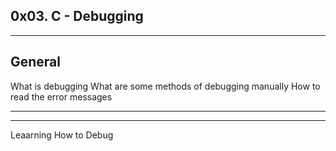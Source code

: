 0x03. C - Debugging
-----------------------------------------------------------------------------
-----------------------------------------------------------------------------
General
-----------------------------------------------------------------------------
What is debugging
What are some methods of debugging manually
How to read the error messages

-----------------------------------------------------------------------------
-----------------------------------------------------------------------------
Leaarning How to Debug
